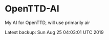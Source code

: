 # OpenTTD-AI
My AI for OpenTTD, will use primarily air

Latest backup: Sun Aug 25 04:03:01 UTC 2019
